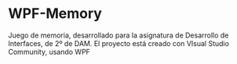 # WPF-Memory

Juego de memoria, desarrollado para la asignatura de Desarrollo de Interfaces, de 2º de DAM. El proyecto está creado con VIsual Studio Community, usando WPF
